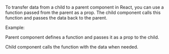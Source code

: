 To transfer data from a child to a parent component in React, you can use a function passed from the parent as a prop. The child component calls this function and passes the data back to the parent.

Example:

Parent component defines a function and passes it as a prop to the child.

Child component calls the function with the data when needed.
